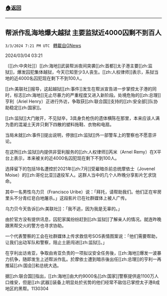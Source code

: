 ###  [:house:返回](README.md)
---


## 帮派作乱海地爆大越狱 主要监狱近4000囚剩不到百人
`3/3/2024 7:21 PM UTC ` [轉載自GNews](https://gnews.org/articles/2361504)

2024/03/04 03:21

〔[[zh:中央社]]〕[[zh:海地]]武装帮派夜间突袭[[zh:首都]]太子港主要[[zh:监狱]]，爆发囚犯集体越狱，今天已知至少3人丧生。[[zh:人权律师]]表示，系狱当地的近4000名囚犯现在剩下不到100人。

[[zh:美联社]]报导，这起越狱[[zh:事件]]发生在帮派宣告进一步掌控太子港的同时，标志[[zh:海地]]无止尽暴力的严重程度又进入新阶段。处境危殆的[[zh:总理]]亨利（Ariel Henry）正进行外访，争取获[[zh:联合国]]支持的[[zh:安全部]]队协助稳定[[zh:国家]]。

[[zh:监狱]]大门敞开，不见狱卒，3具身负枪伤的遗体横陈在那里，本来应该人满为患的混凝土天井只剩下四散的塑料拖鞋、衣物和电扇。

当局未就[[zh:事件]]提出说明，停放[[zh:监狱]]外一部警车上的警察也不愿意评论。

在这所[[zh:监狱]]内提供非营利服务的[[zh:人权律师]]芮米（Arnel Remy）在X平台上表示，本来被关的近4000名囚犯现在剩下不到100人。

选择留下的包括18名遭控於2021年[[zh:7月]]受雇暗杀前总统摩依士（Jovenel Moise）的[[zh:哥伦比亚]]退役军人。这群人当中的几个人昨晚分享影片乞求饶命。

其中一名男性乌力贝（Francisco Uribe）说：「拜托，请帮助我们。他们正在牢房里头不分青红皂白地屠杀。」这段影片已在社群媒体上被人广传。

乌力贝今天告诉[[zh:美联社]]：「我不逃，因为我是无辜的。」

由於官方没有提供讯息，囚犯家属纷纷赶到[[zh:监狱]]了解亲人的情况。就连昨晚跟黑帮交火的警方也寻求协助。

一个代表警察的工会在社群媒体上传求救信号SOS表情图案说：「他们需要帮助，让我们出动军队和警察，阻止土匪闯进[[zh:监狱]]。」

在亨利出访肯亚，争取由肯亚负责的一项拟议安全任务後，[[zh:海地]]爆发一波暴力抗争，随即发生上述帮派作乱。於摩依士遭到暗杀後出任[[zh:总理]]的亨利一再推延[[zh:国会]]和总统大选。

据[[zh:联合国]]指出，[[zh:海地]]由大约9000名[[zh:国家]]警察提供逾1100万人口维安，但是[[zh:武器]]装备上明显处於劣势的他们经常不敌估已掌控太子港8成地区的黑帮。1130304
